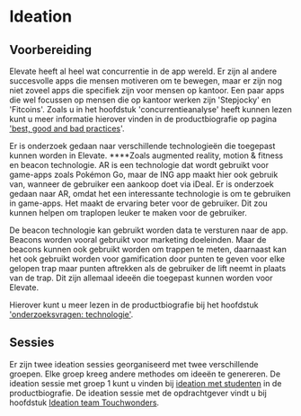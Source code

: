 # Ideation

## Voorbereiding

Elevate heeft al heel wat concurrentie in de app wereld. Er zijn al andere succesvolle apps die mensen motiveren om te bewegen, maar er zijn nog niet zoveel apps die specifiek zijn voor mensen op kantoor. Een paar apps die wel focussen op mensen die op kantoor werken zijn 'Stepjocky' en 'Fitcoins'. Zoals u in het hoofdstuk 'concurrentieanalyse' heeft kunnen lezen kunt u meer informatie hierover vinden in de productbiografie op pagina ['best, good and bad practices](https://s-sontoidjojo.gitbook.io/productbiografie/understand-and-empathize/onderzoeksmethodes/best-good-and-bad-practices)'.

Er is onderzoek gedaan naar verschillende technologieën die toegepast kunnen worden in Elevate. ****Zoals augmented reality, motion & fitness en beacon technologie. AR is een technologie dat wordt gebruikt voor game-apps zoals Pokémon Go, maar de ING app maakt hier ook gebruik van, wanneer de gebruiker een aankoop doet via iDeal. Er is onderzoek gedaan naar AR, omdat het een interessante technologie is om te gebruiken in game-apps. Het maakt de ervaring beter voor de gebruiker. Dit zou kunnen helpen om traplopen leuker te maken voor de gebruiker. 

De beacon technologie kan gebruikt worden data te versturen naar de app. Beacons worden vooral gebruikt voor marketing doeleinden. Maar de beacons kunnen ook gebruikt worden om trappen te meten, daarnaast kan het ook gebruikt worden voor gamification door punten te geven voor elke gelopen trap maar punten aftrekken als de gebruiker de lift neemt in plaats van de trap. Dit zijn allemaal ideeën die toegepast kunnen worden voor Elevate.

Hierover kunt u meer lezen in de productbiografie bij het hoofdstuk ['onderzoeksvragen: technologie'](https://s-sontoidjojo.gitbook.io/productbiografie/understand-and-empathize/literatuur-onderzoek/technologie-onderzoek/onderzoeksvragen-technologie).

## Sessies

Er zijn twee ideation sessies georganiseerd met twee verschillende groepen. Elke groep kreeg andere methodes om ideeën te genereren. De ideation sessie met groep 1 kunt u vinden bij [ideation met studenten](https://s-sontoidjojo.gitbook.io/productbiografie/frame-problem-and-ideate/ideation-medestudenten) in de productbiografie. De ideation sessie met de opdrachtgever vindt u bij hoofdstuk [Ideation team Touchwonders](https://s-sontoidjojo.gitbook.io/productbiografie/frame-problem-and-ideate/ideation-team-touchwonders). 



